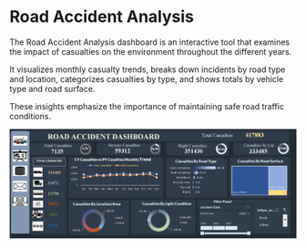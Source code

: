 # Road Accident Analysis

The Road Accident Analysis dashboard is an interactive tool that examines the impact of casualties on the environment throughout the different years.

It visualizes monthly casualty trends, breaks down incidents by road type and location, categorizes casualties by type, and shows totals by vehicle type and road surface. 

These insights emphasize the importance of maintaining safe road traffic conditions.

 ![Dashboard](RoadAccidentAnalysis.png)
 